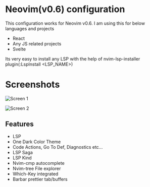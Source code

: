 # Neovim(v0.6) configuration
This configuration works for Neovim v0.6. I am using this for below languages and projects
- React
- Any JS related projects
- Svelte

Its very easy to install any LSP with the help of nvim-lsp-installer plugin(:LspInstall <LSP_NAME>)

# Screenshots

![Screen 1](https://github.com/gitneeraj/nvim/docs/screen1.png)

![Screen 2](https://github.com/gitneeraj/nvim/docs/screen2.png)

## Features
- LSP
- One Dark Color Theme
- Code Actions, Go To Def, Diagnostics etc...
- LSP Saga
- LSP Kind
- Nvim-cmp autocomplete
- Nvim-tree File explorer
- Which-Key integrated
- Barbar prettier tab/buffers
